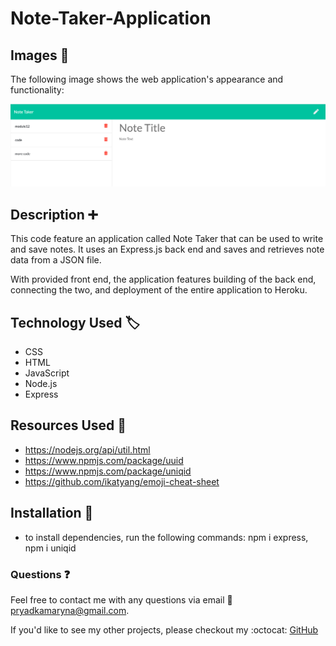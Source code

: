 # Note-Taker-Application

## Images :camera_flash:

The following image shows the web application's appearance and functionality: 

![Screenshot](public/assets/Screenshot.png)


## Description :heavy_plus_sign: 

This code feature an application called Note Taker that can be used to write and save notes. It uses an Express.js back end and saves and retrieves note data from a JSON file.

With provided front end, the application features building of the back end, connecting the two, and deployment of the entire application to Heroku.

## Technology Used :label: 

* CSS
* HTML
* JavaScript
* Node.js
* Express 

## Resources Used :wrench: 

* https://nodejs.org/api/util.html
* https://www.npmjs.com/package/uuid
* https://www.npmjs.com/package/uniqid
* https://github.com/ikatyang/emoji-cheat-sheet

## Installation :electric_plug:

* to install dependencies, run the following commands: npm i express, npm i uniqid

 ### Questions :question: 
  Feel free to contact me with any questions via email :e-mail: pryadkamaryna@gmail.com. 
  
  If you'd like to see my other projects, please checkout my :octocat: 
  [GitHub](https://github.com/MarynaPR?tab=repositories)





